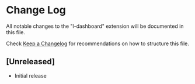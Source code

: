 # Change Log
All notable changes to the "l-dashboard" extension will be documented in this file.

Check [Keep a Changelog](http://keepachangelog.com/) for recommendations on how to structure this file.

## [Unreleased]
- Initial release